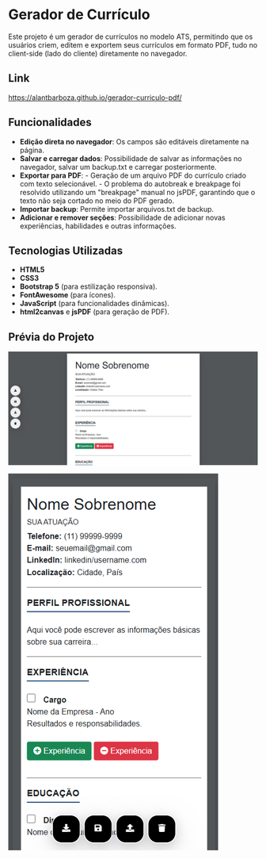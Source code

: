 # Gerador de Currículo
Este projeto é um gerador de currículos no modelo ATS, permitindo que os usuários criem, editem e exportem seus currículos em formato PDF, tudo no client-side (lado do cliente) diretamente no navegador.

## Link
https://alantbarboza.github.io/gerador-curriculo-pdf/

## Funcionalidades
- **Edição direta no navegador**: Os campos são editáveis diretamente na página.
- **Salvar e carregar dados**: Possibilidade de salvar as informações no navegador, salvar um backup.txt e carregar posteriormente.
- **Exportar para PDF**: - Geração de um arquivo PDF do currículo criado com texto selecionável. 
                         - O problema do autobreak e breakpage foi resolvido utilizando um "breakpage" manual no jsPDF, garantindo que o texto não seja cortado no meio do PDF gerado.
- **Importar backup**: Permite importar arquivos.txt de backup. 
- **Adicionar e remover seções**: Possibilidade de adicionar novas experiências, habilidades e outras informações.

## Tecnologias Utilizadas
- **HTML5**
- **CSS3**
- **Bootstrap 5** (para estilização responsiva).
- **FontAwesome** (para ícones).
- **JavaScript** (para funcionalidades dinâmicas).
- **html2canvas** e **jsPDF** (para geração de PDF).

## Prévia do Projeto
![alt text](assets/screenshot1.png)

![alt text](assets/screenshot2.png)
